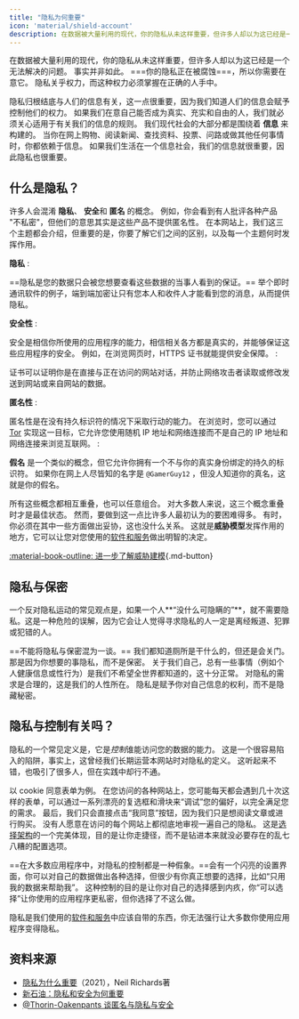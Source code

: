 ```yaml
---
title: "隐私为何重要"
icon: 'material/shield-account'
description: 在数据被大量利用的现代，你的隐私从未这样重要，但许多人却以为这已经是一个无法解决的问题。 事实并非如此。
---
```


在数据被大量利用的现代，你的隐私从未这样重要，但许多人却以为这已经是一个无法解决的问题。 事实并非如此。 ===你的隐私正在被腐蚀===，所以你需要在意它。 隐私关乎权力，而这种权力必须掌握在正确的人手中。

隐私归根结底与人们的信息有关，这一点很重要，因为我们知道人们的信息会赋予控制他们的权力。 如果我们在意自己能否成为真实、充实和自由的人，我们就必须关心适用于有关我们的信息的规则。 我们现代社会的大部分都是围绕着 **信息** 来构建的。 当你在网上购物、阅读新闻、查找资料、投票、问路或做其他任何事情时，你都依赖于信息。 如果我们生活在一个信息社会，我们的信息就很重要，因此隐私也很重要。

## 什么是隐私？

许多人会混淆 **隐私**、 **安全**和 **匿名** 的概念。 例如，你会看到有人批评各种产品 "不私密"，但他们的意思其实是这些产品不提供匿名性。 在本网站上，我们这三个主题都会介绍，但重要的是，你要了解它们之间的区别，以及每一个主题何时发挥作用。

<!-- markdownlint-disable-next-line -->
**隐私**
:

==隐私是您的数据只会被您想要查看这些数据的当事人看到的保证。== 举个即时通讯软件的例子，端到端加密让只有您本人和收件人才能看到您的消息，从而提供隐私。

<!-- markdownlint-disable-next-line -->
**安全性**
:

安全是相信你所使用的应用程序的能力，相信相关各方都是真实的，并能够保证这些应用程序的安全。 例如，在浏览网页时，HTTPS 证书就能提供安全保障。
:

证书可以证明你是在直接与正在访问的网站对话，并防止网络攻击者读取或修改发送到网站或来自网站的数据。

<!-- markdownlint-disable-next-line -->
**匿名性**
:

匿名性是在没有持久标识符的情况下采取行动的能力。 在浏览时，您可以通过 [Tor](../tor.md) 实现这一目标，它允许您使用随机 IP 地址和网络连接而不是自己的 IP 地址和网络连接来浏览互联网。
:

**假名** 是一个类似的概念，但它允许你拥有一个不与你的真实身份绑定的持久的标识符。 如果你在网上人尽皆知的名字是 `@GamerGuy12` ，但没人知道你的真名，这就是你的假名。

所有这些概念都相互重叠，也可以任意组合。 对大多数人来说，这三个概念重叠时才是最佳状态。 然而，要做到这一点比许多人最初认为的要困难得多。 有时，你必须在其中一些方面做出妥协，这也没什么关系。 这就是**威胁模型**发挥作用的地方，它可以让您对您使用的[软件和服务](../tools.md)做出明智的决定。

[:material-book-outline: 进一步了解威胁建模](threat-modeling.md ""){.md-button}

## 隐私与保密

一个反对隐私运动的常见观点是，如果一个人**“没什么可隐瞒的”**，就不需要隐私。这是一种危险的误解，因为它会让人觉得寻求隐私的人一定是离经叛道、犯罪或犯错的人。

==不能将隐私与保密混为一谈。== 我们都知道厕所是干什么的，但还是会关门。 那是因为你想要的事隐私，而不是保密。 关于我们自己，总有一些事情（例如个人健康信息或性行为）是我们不希望全世界都知道的，这十分正常。 对隐私的需求是合理的，这是我们的人性所在。 隐私是赋予你对自己信息的权利，而不是隐藏秘密。

## 隐私与控制有关吗？

隐私的一个常见定义是，它是*控制*谁能访问您的数据的能力。 这是一个很容易陷入的陷阱，事实上，这曾经我们长期运营本网站时对隐私的定义。 这听起来不错，也吸引了很多人，但在实践中却行不通。

以 cookie 同意表单为例。 在您访问的各种网站上，您可能每天都会遇到几十次这样的表单，可以通过一系列漂亮的复选框和滑块来“调试”您的偏好，以完全满足您的需求。 最后，我们只会直接点击“我同意”按钮，因为我们只是想阅读文章或进行购买。 没有人愿意在访问的每个网站上都彻底地审视一遍自己的隐私。 这是[选择架构](https://en.wikipedia.org/wiki/Choice_architecture)的一个完美体现，目的是让你走捷径，而不是钻进本来就没必要存在的乱七八糟的配置选项。

==在大多数应用程序中，对隐私的控制都是一种假象。==会有一个闪亮的设置界面，你可以对自己的数据做出各种选择，但很少有你真正想要的选择，比如“只用我的数据来帮助我”。 这种控制的目的是让你对自己的选择感到内疚，你“可以选择”让你使用的应用程序更私密，但你选择了不这么做。

隐私是我们使用的[软件和服务](../tools.md)中应该自带的东西，你无法强行让大多数你使用应用程序变得隐私。

## 资料来源

- [隐私为什么重要](https://amazon.com/dp/0190939044)（2021），Neil Richards著
- [新石油：隐私和安全为何重要](https://thenewoil.org/en/guides/prologue/why)
- [@Thorin-Oakenpants 谈匿名与隐私与安全](https://code.privacyguides.dev/privacyguides/privacytools.io/issues/1760#issuecomment-10452)
